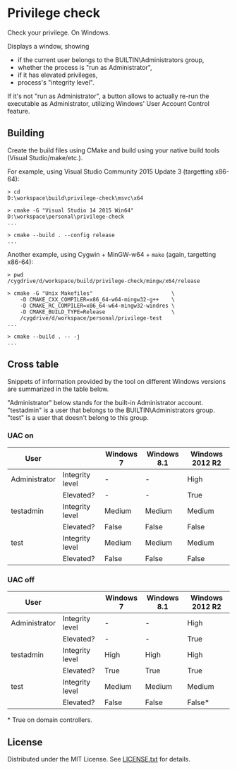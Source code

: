 Privilege check
===============

Check your privilege. On Windows.

Displays a window, showing

* if the current user belongs to the BUILTIN\Administrators group,
* whether the process is "run as Administrator",
* if it has elevated privileges,
* process's "integrity level".

If it's not "run as Administrator", a button allows to actually re-run the
executable as Administrator, utilizing Windows' User Account Control feature.

Building
--------

Create the build files using CMake and build using your native build tools
(Visual Studio/make/etc.).

For example, using Visual Studio Community 2015 Update 3 (targetting x86-64):

    > cd
    D:\workspace\build\privilege-check\msvc\x64

    > cmake -G "Visual Studio 14 2015 Win64" D:\workspace\personal\privilege-check
    ...

    > cmake --build . --config release
    ...

Another example, using Cygwin + MinGW-w64 + `make` (again, targetting x86-64):

    > pwd
    /cygdrive/d/workspace/build/privilege-check/mingw/x64/release

    > cmake -G "Unix Makefiles"                         \
        -D CMAKE_CXX_COMPILER=x86_64-w64-mingw32-g++    \
        -D CMAKE_RC_COMPILER=x86_64-w64-mingw32-windres \
        -D CMAKE_BUILD_TYPE=Release                     \
        /cygdrive/d/workspace/personal/privilege-test
    ...

    > cmake --build . -- -j
    ...

Cross table
-----------

Snippets of information provided by the tool on different Windows versions
are summarized in the table below.

"Administrator" below stands for the built-in Administrator account.
"testadmin" is a user that belongs to the BUILTIN\Administrators group.
"test" is a user that doesn't belong to this group.

### UAC on

User          |                 | Windows 7 | Windows 8.1 | Windows 2012 R2
------------- | --------------- | --------- | ----------- | ---------------
Administrator | Integrity level | -         | -           | High
              | Elevated?       | -         | -           | True
testadmin     | Integrity level | Medium    | Medium      | Medium
              | Elevated?       | False     | False       | False
test          | Integrity level | Medium    | Medium      | Medium
              | Elevated?       | False     | False       | False

### UAC off

User          |                 | Windows 7 | Windows 8.1 | Windows 2012 R2
------------- | --------------- | --------- | ----------- | ---------------
Administrator | Integrity level | -         | -           | High
              | Elevated?       | -         | -           | True
testadmin     | Integrity level | High      | High        | High
              | Elevated?       | True      | True        | True
test          | Integrity level | Medium    | Medium      | Medium
              | Elevated?       | False     | False       | False*

\* True on domain controllers.

License
-------

Distributed under the MIT License.
See [LICENSE.txt] for details.

[LICENSE.txt]: LICENSE.txt
